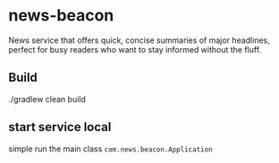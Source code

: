 # news-beacon

News service that offers quick, concise summaries of major headlines, perfect for busy readers who want to stay informed without the fluff.


## Build
./gradlew clean build

## start service local
simple run the main class `com.news.beacon.Application`
